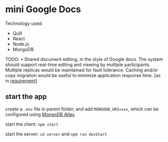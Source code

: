 # mini Google Docs

Technology used:
- Quill
- React
- Node.js
- MongoDB

TODO:
• Shared document editing, in the style of Google docs. The system should support real-time editing and
viewing by multiple participants. Multiple replicas would be maintained for fault tolerance. Caching
and/or copy migration would be useful to minimize application response time. [as in [requirement](https://www.cs.cmu.edu/~dga/15-440/F12/p3.pdf)]

## start the app

create a `.env` file in parent folder, and add `MONGODB_URI=xxx`, which can be configured using [MongoDB Atlas](https://cloud.mongodb.com/v2#/org/6715ca4ab96d2b062465b35b/projects).

start the client: `npm start`

start the server: `cd server` and `npm run devStart`
